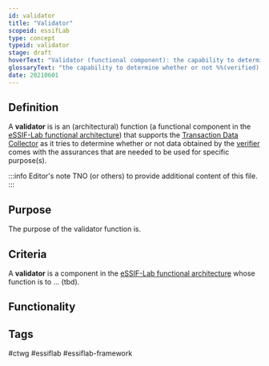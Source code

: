 ```yaml
---
id: validator
title: "Validator"
scopeid: essifLab
type: concept
typeid: validator
stage: draft
hoverText: "Validator (functional component): the capability to determine whether or not (verified) data is valid to be used for some specific purpose(s)."
glossaryText: "the capability to determine whether or not %%(verified) data^verified-data%% is valid to be used for some specific purpose(s)."
date: 20210601
---
```


## Definition
A **validator** is is an (architectural) function (a functional component in the [eSSIF-Lab functional architecture](../essifLab-fw-func-arch)) that supports the [Transaction Data Collector](transaction-data-collector) as it tries to determine whether or not data obtained by the [verifier](verifier) comes with the assurances that are needed to be used for specific purpose(s).

:::info Editor's note
TNO (or others) to provide additional content of this file.
:::

## Purpose
The purpose of the validator function is.

## Criteria
A **validator** is a component in the [eSSIF-Lab functional architecture](../essifLab-fw-func-arch) whose function is to ... (tbd).

## Functionality

## Tags
#ctwg #essiflab #essiflab-framework